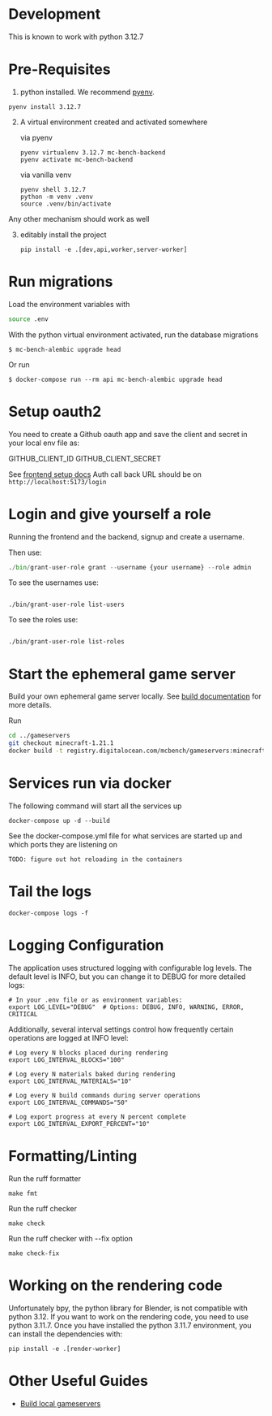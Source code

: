 # Development

This is known to work with python 3.12.7

# Pre-Requisites

1. python installed. We recommend [pyenv]("https://github.com/pyenv/pyenv").

```shell
pyenv install 3.12.7
```

2. A virtual environment created and activated somewhere

    via pyenv
    ```shell
   pyenv virtualenv 3.12.7 mc-bench-backend
   pyenv activate mc-bench-backend
   ```
   
    via vanilla venv

    ```shell
    pyenv shell 3.12.7
    python -m venv .venv
    source .venv/bin/activate
    ```
   
Any other mechanism should work as well

3. editably install the project
    
    ```pip install -e .[dev,api,worker,server-worker]```

# Run migrations
Load the environment variables with
```bash
source .env
```

With the python virtual environment activated, run the database migrations

```shell
$ mc-bench-alembic upgrade head
```

Or run 
```shell
$ docker-compose run --rm api mc-bench-alembic upgrade head
```

# Setup oauth2

You need to create a Github oauth app and save the client and secret in your local env file as:

GITHUB_CLIENT_ID
GITHUB_CLIENT_SECRET

See [frontend setup docs](https://github.com/mc-bench/mc-bench-frontend/blob/main/docs/setup_oauth_prereqs.md) 
Auth call back URL should be on ```http://localhost:5173/login```

# Login and give yourself a role

Running the frontend and the backend, signup and create a username.

Then use:

```python
./bin/grant-user-role grant --username {your username} --role admin
```
To see the usernames use:

```shell

./bin/grant-user-role list-users
```

To see the roles use:

```shell

./bin/grant-user-role list-roles
```

# Start the ephemeral game server
Build your own ephemeral game server locally. See [build documentation](https://github.com/mc-bench/mc-bench-backend/blob/main/docs/build_local_gameservers.md) for more details.

Run
```bash
cd ../gameservers
git checkout minecraft-1.21.1
docker build -t registry.digitalocean.com/mcbench/gameservers:minecraft-1.21.1-latest .
```


# Services run via docker

The following command will start all the services up

    docker-compose up -d --build

See the docker-compose.yml file for what services are started up and which ports they are listening on

`TODO: figure out hot reloading in the containers`

# Tail the logs

```shell
docker-compose logs -f
```

# Logging Configuration

The application uses structured logging with configurable log levels. The default level is INFO, but you can change it to DEBUG for more detailed logs:

```shell
# In your .env file or as environment variables:
export LOG_LEVEL="DEBUG"  # Options: DEBUG, INFO, WARNING, ERROR, CRITICAL
```

Additionally, several interval settings control how frequently certain operations are logged at INFO level:

```shell
# Log every N blocks placed during rendering
export LOG_INTERVAL_BLOCKS="100"  

# Log every N materials baked during rendering
export LOG_INTERVAL_MATERIALS="10"  

# Log every N build commands during server operations
export LOG_INTERVAL_COMMANDS="50"  

# Log export progress at every N percent complete
export LOG_INTERVAL_EXPORT_PERCENT="10"
```

# Formatting/Linting

Run the ruff formatter
```shell
make fmt
````

Run the ruff checker
```shell
make check
```

Run the ruff checker with --fix option
```shell
make check-fix
```

# Working on the rendering code

Unfortunately bpy, the python library for Blender, is not compatible with python 3.12.
If you want to work on the rendering code, you need to use python 3.11.7.
Once you have installed the python 3.11.7 environment, you can install the dependencies with:

```shell
pip install -e .[render-worker]
```

# Other Useful Guides

- [Build local gameservers](docs/build_local_gameservers.md)
